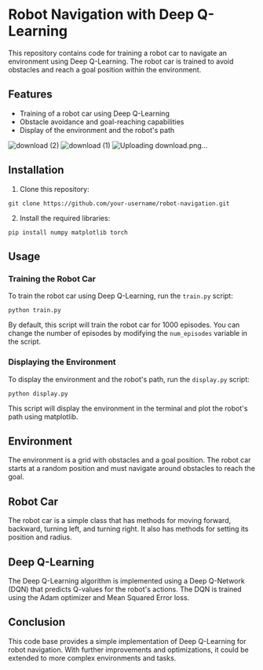 

# Robot Navigation with Deep Q-Learning

This repository contains code for training a robot car to navigate an environment using Deep Q-Learning. The robot car is trained to avoid obstacles and reach a goal position within the environment.

## Features

- Training of a robot car using Deep Q-Learning
- Obstacle avoidance and goal-reaching capabilities
- Display of the environment and the robot's path



![download (2)](https://github.com/satrajitghosh183/Collison-Detection-using-Reinforcement-Learning/assets/83156880/9d10eb0b-b666-434f-a9ba-f0cc1b9fb71a)
![download (1)](https://github.com/satrajitghosh183/Collison-Detection-using-Reinforcement-Learning/assets/83156880/52104a7d-6339-478b-af72-fdd76fc887ca)
![Uploading download.png…]()

## Installation

1. Clone this repository:

```
git clone https://github.com/your-username/robot-navigation.git
```

2. Install the required libraries:

```
pip install numpy matplotlib torch
```

## Usage

### Training the Robot Car

To train the robot car using Deep Q-Learning, run the `train.py` script:

```
python train.py
```

By default, this script will train the robot car for 1000 episodes. You can change the number of episodes by modifying the `num_episodes` variable in the script.

### Displaying the Environment

To display the environment and the robot's path, run the `display.py` script:

```
python display.py
```

This script will display the environment in the terminal and plot the robot's path using matplotlib.

## Environment

The environment is a grid with obstacles and a goal position. The robot car starts at a random position and must navigate around obstacles to reach the goal.

## Robot Car

The robot car is a simple class that has methods for moving forward, backward, turning left, and turning right. It also has methods for setting its position and radius.

## Deep Q-Learning

The Deep Q-Learning algorithm is implemented using a Deep Q-Network (DQN) that predicts Q-values for the robot's actions. The DQN is trained using the Adam optimizer and Mean Squared Error loss.

## Conclusion

This code base provides a simple implementation of Deep Q-Learning for robot navigation. With further improvements and optimizations, it could be extended to more complex environments and tasks.
